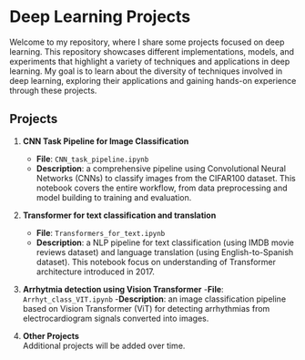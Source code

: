 # Deep Learning Projects

Welcome to my repository, where I share some projects focused on deep learning. This repository showcases different implementations, models, and experiments that highlight a variety of techniques and applications in deep learning. My goal is to learn about the diversity of techniques involved in deep learning, exploring their applications and gaining hands-on experience through these projects.

## Projects

1. **CNN Task Pipeline for Image Classification**  
   - **File**: `CNN_task_pipeline.ipynb`
   - **Description**: a comprehensive pipeline using Convolutional Neural Networks (CNNs) to classify images from the CIFAR100 dataset. This notebook covers the entire workflow, from data preprocessing and model building to training and evaluation.

2. **Transformer for text classification and translation**
   - **File**: `Transformers_for_text.ipynb`
   - **Description**: a NLP pipeline for text classification (using IMDB movie reviews dataset) and language translation (using English-to-Spanish dataset). This notebook focus on understanding of Transformer architecture introduced in 2017.
  
3. **Arrhytmia detection using Vision Transformer**
   -**File**: `Arrhyt_class_VIT.ipynb`
   -**Description**: an image classification pipeline based on Vision Transformer (ViT) for detecting arrhythmias from electrocardiogram signals converted into images.

4. **Other Projects**  
   Additional projects will be added over time.
